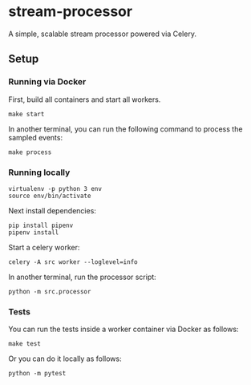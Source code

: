# stream-processor
A simple, scalable stream processor powered via Celery.

## Setup

### Running via Docker

First, build all containers and start all workers.
```
make start
```

In another terminal, you can run the following command to process the sampled
events:

```
make process
```


### Running locally

```
virtualenv -p python 3 env
source env/bin/activate
```

Next install dependencies:

```
pip install pipenv
pipenv install
```

Start a celery worker:

```
celery -A src worker --loglevel=info
```

In another terminal, run the processor script:

```
python -m src.processor
```


### Tests

You can run the tests inside a worker container via Docker as follows:
```
make test
```

Or you can do it locally as follows:
```
python -m pytest
```
